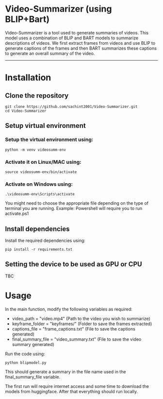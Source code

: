 # Video-Summarizer (using BLIP+Bart)

Video-Summarizer is a tool used to generate summaries of videos. This model uses a combination of BLIP and BART models to summarize descriptions of videos. We first extract frames from videos and use BLIP to generate captions of the frames and then BART summarizes these captions to generate an overall summary of the video.

---

# Installation

## Clone the repository

```
git clone https://github.com/sachint2001/Video-Summarizer.git
cd Video-Summarizer
```

## Setup virtual environment

### Setup the virtual environment using:
```
python -m venv videosumm-env
```

### Activate it on Linux/MAC using:

```
source videosumm-env/bin/activate  
```

### Activate on Windows using: 

```
.\videosumm-env\Scripts\activate
```  
You might need to choose the appropriate file depending on the type of terminal you are running. Example: Powershell will require you to run activate.ps1

## Install dependencies

Install the required dependencies using:

```
pip install -r requirements.txt
```

## Setting the device to be used as GPU or CPU
TBC

# Usage

In the main function, modify the following variables as required:

- video_path = "video.mp4" (Path to the video you wish to summarize)
- keyframe_folder = "keyframes/" (Folder to save the frames extracted)
- captions_file = "frame_captions.txt" (File to save the captions generated)
- final_summary_file = "video_summary.txt" (File to save the video summary generated)

Run the code using:

```
python blipmodel.py
```
This should generate a summary in the file name used in the final_summary_file variable.

The first run will require internet access and some time to download the models from huggingface. After that everything should run locally.